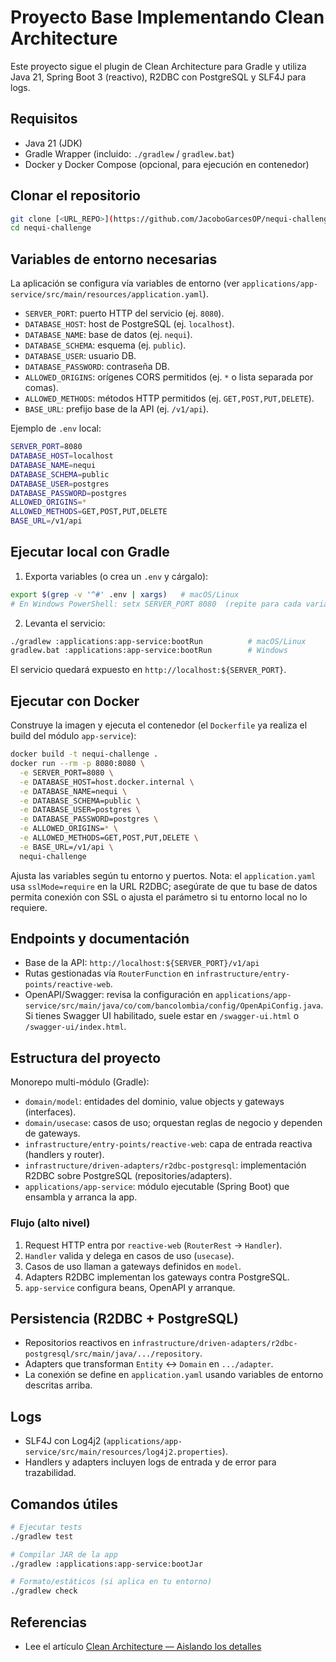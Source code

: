 # Proyecto Base Implementando Clean Architecture

Este proyecto sigue el plugin de Clean Architecture para Gradle y utiliza Java 21, Spring Boot 3 (reactivo), R2DBC con PostgreSQL y SLF4J para logs.

## Requisitos

- Java 21 (JDK)
- Gradle Wrapper (incluido: `./gradlew` / `gradlew.bat`)
- Docker y Docker Compose (opcional, para ejecución en contenedor)

## Clonar el repositorio

```bash
git clone [<URL_REPO>](https://github.com/JacoboGarcesOP/nequi-challenge.git)
cd nequi-challenge
```

## Variables de entorno necesarias

La aplicación se configura vía variables de entorno (ver `applications/app-service/src/main/resources/application.yaml`).

- `SERVER_PORT`: puerto HTTP del servicio (ej. `8080`).
- `DATABASE_HOST`: host de PostgreSQL (ej. `localhost`).
- `DATABASE_NAME`: base de datos (ej. `nequi`).
- `DATABASE_SCHEMA`: esquema (ej. `public`).
- `DATABASE_USER`: usuario DB.
- `DATABASE_PASSWORD`: contraseña DB.
- `ALLOWED_ORIGINS`: orígenes CORS permitidos (ej. `*` o lista separada por comas).
- `ALLOWED_METHODS`: métodos HTTP permitidos (ej. `GET,POST,PUT,DELETE`).
- `BASE_URL`: prefijo base de la API (ej. `/v1/api`).

Ejemplo de `.env` local:

```bash
SERVER_PORT=8080
DATABASE_HOST=localhost
DATABASE_NAME=nequi
DATABASE_SCHEMA=public
DATABASE_USER=postgres
DATABASE_PASSWORD=postgres
ALLOWED_ORIGINS=*
ALLOWED_METHODS=GET,POST,PUT,DELETE
BASE_URL=/v1/api
```

## Ejecutar local con Gradle

1) Exporta variables (o crea un `.env` y cárgalo):

```bash
export $(grep -v '^#' .env | xargs)   # macOS/Linux
# En Windows PowerShell: setx SERVER_PORT 8080  (repite para cada variable)
```

2) Levanta el servicio:

```bash
./gradlew :applications:app-service:bootRun          # macOS/Linux
gradlew.bat :applications:app-service:bootRun        # Windows
```

El servicio quedará expuesto en `http://localhost:${SERVER_PORT}`.

## Ejecutar con Docker

Construye la imagen y ejecuta el contenedor (el `Dockerfile` ya realiza el build del módulo `app-service`):

```bash
docker build -t nequi-challenge .
docker run --rm -p 8080:8080 \
  -e SERVER_PORT=8080 \
  -e DATABASE_HOST=host.docker.internal \
  -e DATABASE_NAME=nequi \
  -e DATABASE_SCHEMA=public \
  -e DATABASE_USER=postgres \
  -e DATABASE_PASSWORD=postgres \
  -e ALLOWED_ORIGINS=* \
  -e ALLOWED_METHODS=GET,POST,PUT,DELETE \
  -e BASE_URL=/v1/api \
  nequi-challenge
```

Ajusta las variables según tu entorno y puertos. Nota: el `application.yaml` usa `sslMode=require` en la URL R2DBC; asegúrate de que tu base de datos permita conexión con SSL o ajusta el parámetro si tu entorno local no lo requiere.

## Endpoints y documentación

- Base de la API: `http://localhost:${SERVER_PORT}/v1/api`
- Rutas gestionadas vía `RouterFunction` en `infrastructure/entry-points/reactive-web`.
- OpenAPI/Swagger: revisa la configuración en `applications/app-service/src/main/java/co/com/bancolombia/config/OpenApiConfig.java`. Si tienes Swagger UI habilitado, suele estar en `/swagger-ui.html` o `/swagger-ui/index.html`.

## Estructura del proyecto

Monorepo multi-módulo (Gradle):

- `domain/model`: entidades del dominio, value objects y gateways (interfaces).
- `domain/usecase`: casos de uso; orquestan reglas de negocio y dependen de gateways.
- `infrastructure/entry-points/reactive-web`: capa de entrada reactiva (handlers y router).
- `infrastructure/driven-adapters/r2dbc-postgresql`: implementación R2DBC sobre PostgreSQL (repositories/adapters).
- `applications/app-service`: módulo ejecutable (Spring Boot) que ensambla y arranca la app.

### Flujo (alto nivel)

1. Request HTTP entra por `reactive-web` (`RouterRest` -> `Handler`).
2. `Handler` valida y delega en casos de uso (`usecase`).
3. Casos de uso llaman a gateways definidos en `model`.
4. Adapters R2DBC implementan los gateways contra PostgreSQL.
5. `app-service` configura beans, OpenAPI y arranque.

## Persistencia (R2DBC + PostgreSQL)

- Repositorios reactivos en `infrastructure/driven-adapters/r2dbc-postgresql/src/main/java/.../repository`.
- Adapters que transforman `Entity` <-> `Domain` en `.../adapter`.
- La conexión se define en `application.yaml` usando variables de entorno descritas arriba.

## Logs

- SLF4J con Log4j2 (`applications/app-service/src/main/resources/log4j2.properties`).
- Handlers y adapters incluyen logs de entrada y de error para trazabilidad.

## Comandos útiles

```bash
# Ejecutar tests
./gradlew test

# Compilar JAR de la app
./gradlew :applications:app-service:bootJar

# Formato/estáticos (si aplica en tu entorno)
./gradlew check
```

## Referencias

- Lee el artículo [Clean Architecture — Aislando los detalles](https://medium.com/bancolombia-tech/clean-architecture-aislando-los-detalles-4f9530f35d7a)

